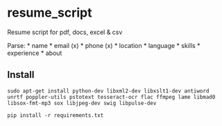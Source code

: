 # resume_script
Resume script for pdf, docs, excel &amp; csv

Parse:
    * name
    * email (x)
    * phone (x)
    * location
    * language
    * skills
    * experience
    * about

## Install
    sudo apt-get install python-dev libxml2-dev libxslt1-dev antiword unrtf poppler-utils pstotext tesseract-ocr flac ffmpeg lame libmad0 libsox-fmt-mp3 sox libjpeg-dev swig libpulse-dev

    pip install -r requirements.txt
